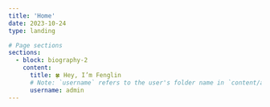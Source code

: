 ```yaml
---
title: 'Home'
date: 2023-10-24
type: landing

# Page sections
sections:
  - block: biography-2
    content:
      title: 🍀 Hey, I’m Fenglin
      # Note: `username` refers to the user's folder name in `content/authors/`
      username: admin
---
```

